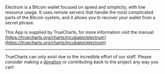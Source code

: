 Electrum is a Bitcoin wallet focused on speed and simplicity, with low resource usage. It uses remote servers that handle the most complicated parts of the Bitcoin system, and it allows you to recover your wallet from a secret phrase.

This App is supplied by TrueCharts, for more information visit the manual: [https://truecharts.org/charts/incubator/electrum](https://truecharts.org/charts/incubator/electrum)

---

TrueCharts can only exist due to the incredible effort of our staff.
Please consider making a [donation](https://truecharts.org/about/sponsor) or contributing back to the project any way you can!
